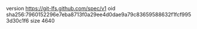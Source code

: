 version https://git-lfs.github.com/spec/v1
oid sha256:7960152296e7eba8713f0a29ee4d0dae9a79c83659588632f1fcf9953d30c1f6
size 4640
